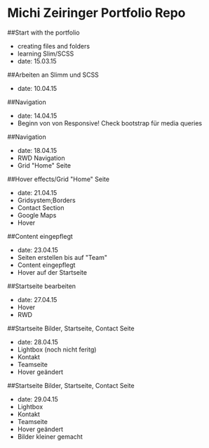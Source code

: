 Michi Zeiringer Portfolio Repo
===========================

##Start with the portfolio

- creating files and folders
- learning Slim/SCSS
- date: 15.03.15

##Arbeiten an Slimm und SCSS

- date: 10.04.15

##Navigation

- date: 14.04.15
- Beginn von von Responsive! Check bootstrap für media queries


##Navigation

- date: 18.04.15
- RWD Navigation
- Grid "Home" Seite

##Hover effects/Grid "Home" Seite

- date: 21.04.15
- Gridsystem;Borders
- Contact Section
- Google Maps
- Hover

##Content eingepflegt

- date: 23.04.15
- Seiten erstellen bis auf "Team"
- Content eingepflegt
- Hover auf der Startseite

##Startseite bearbeiten

- date: 27.04.15
- Hover
- RWD

##Startseite Bilder, Startseite, Contact Seite

- date: 28.04.15
- Lightbox (noch nicht feritg)
- Kontakt
- Teamseite
- Hover geändert

##Startseite Bilder, Startseite, Contact Seite

- date: 29.04.15
- Lightbox
- Kontakt
- Teamseite
- Hover geändert
- Bilder kleiner gemacht


